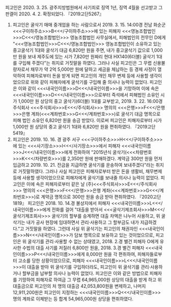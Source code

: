 피고인은 2020. 3. 25. 광주지방법원에서 사기죄로 징역 1년, 징역 4월을 선고받고 그 판결이 2020. 4. 2. 확정되었다.
『2019고단5267』
1. 피고인은 굴삭기 매매 중개업을 하는 사람으로서 2019. 3. 15. 14:00경 전남 화순군 <<<구이하주소>>>B<<</구이하주소>>>에 있는 피해자 <<<영농조합법인>>>C<<</영농조합법인>>> 영농조합법인 사무실에서, 피해법인의 전무인 D에게 "<<<영농조합법인>>>C<<</영농조합법인>>> 영농조합법인이 소유하고 있는 중고굴삭기 1대와 굴삭기 대금 6,820만 원을 주면, 내가 중고굴삭기 값으로 1,000만 원을 보내 제주도에 있는 시가 7,820만 원짜리 현대 HX140(6더블) 굴삭기 1대를 구입해 주겠다"는 취지로 거짓말을 하였다.
그러나 사실 피고인은 그 무렵 신용불량자로서 채무가 약 2억 5,000만 원에 달하고 세금을 체납하는 등 경제 사정이 열악하여 피해자로부터 돈을 받게 되면 피고인의 개인 채무 변제 등에 사용할 생각이었으므로 위와 같이 피해자에게 굴삭기를 구입해 줄 의사나 능력이 없었다.
피고인은 이와 같이 <<<내국인이름>>>D<<</내국인이름>>>을 기망하여 이에 속은 <<<내국인이름>>>D<<</내국인이름>>>으로부터 즉석에서 피해법인 소유인 시가 1,000만 원 상당의 중고 굴삭기(6더블) 1대를 교부받고, 2019. 3. 22. 16:00경 주식회사 <<<주식회사>>>E<<</주식회사>>> 명의의 <<<은행>>>F<<</은행>>>은행 계좌(<<<계좌번호>>>G<<</계좌번호>>>)로 굴삭기 대금 명목으로 피해 법인 소유인 6,820만 원을 송금 받았다.
이로써 피고인은 피해자로부터 시가 1,000만 원 상당의 중고 굴삭기 1대와 6,820만 원을 편취하였다.
『2019고단5419』
2. 피고인은 2019. 10. 16. 경 광주 서구 <<<구이하주소>>>H<<</구이하주소>>>에 있는 <<<사기장소>>>I<<</사기장소>>>에서 피해자 <<<내국인이름>>>J<<</내국인이름>>>에게 전화하여 "2015년식 굴삭기(<<<차량번호>>>K<<</차량번호>>>)를 2,350만 원에 판매하겠다. 계약금 300만 원을 먼저 입금하고 2019. 10. 21. 잔금을 지급하면 굴삭기를 운송하여 보내주겠다"라는 취지로 거짓말하였다.
그러나 사실 피고인은 피해자로부터 받은 돈을 생활비, 채무변제 등에 사용할 생각이었으므로 피해자에게 굴삭기를 보내줄 의사나 능력이 없었다.
피고인은 이에 속은 피해자로부터 같은 날 (주)<<<주식회사>>>E<<</주식회사>>> 명의의 <<<은행>>>F<<</은행>>>은행 계좌(<<<계좌번호>>>G<<</계좌번호>>>)로 계약금 명목으로 300만 원을 송금 받아 편취하였다.
『2020고단1819』
피고인은 2018. 10. 14.경 불상지에서 피해자 <<<내국인이름>>>L<<</내국인이름>>>에게 전화를 걸어 "대출을 받아서 <<<굴삭기제조회사>>>M<<</굴삭기제조회사>>> 굴삭기의 할부를 승계하면 대출 차액은 나누어 사용하고, 위 굴삭기는 내가 공사 현장에 임대하면서 관리·사용하고 그 할부금도 내가 지급하겠다."고 거짓말을 하였다.
그런데 사실 위 굴삭기는 피고인의 채권자인 <<<내국인이름>>>N<<</내국인이름>>>가 담보 명목으로 보유하고 있는 것이었으므로, 피고인은 위 굴삭기를 관리·사용할 수 없는 상태였고, 2018. 2.경 별건 피해자 O에게 유사한 수법의 대출 사기를 저질러 6,800만 원을, 2018. 3.경 별건 피해자 <<<내국인이름>>>P<<</내국인이름>>>에게 8,000만 원을 각 편취하여, 피해자들로부터 고소를 당한 상황이었으므로, 피해자 <<<내국인이름>>>L<<</내국인이름>>>이 대출을 받아 위 굴삭기를 구입하더라도, 피고인이 위 굴삭기를 관리·사용하거나 할부금을 납부할 의사나 능력이 없었다.
피고인은 이와 같은 방법으로 피해자를 기망하여 피해자로 하여금 그 무렵 64,965,000원 상당의 대출을 받게 하고 위 대출금으로 피고인의 처 명의 대출금 42,053,800원을 변제하고, 나머지 12,911,200원은 피고인이 지정하는 <<<내국인이름>>>Q<<</내국인이름>>> 명의 계좌로 이체받는 등 합계 54,965,000원 상당을 편취하였다.